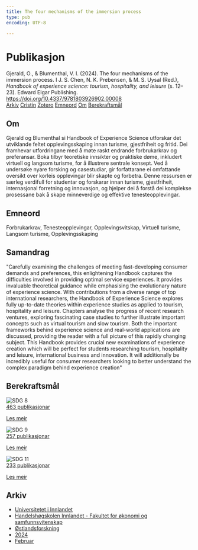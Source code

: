 ```yaml
---
title: The four mechanisms of the immersion process
type: pub
encoding: UTF-8

---
```

<h1>Publikasjon</h1>
<article id="csl-bib-container-DM28Z5KZ" class="csl-bib-container">
  <div class="csl-bib-body"> <div class="csl-entry">Gjerald, O., &#38; Blumenthal, V. I. (2024). The four mechanisms of the immersion process. I J. S. Chen, N. K. Prebensen, &#38; M. S. Uysal (Red.), <i>Handbook of experience science: tourism, hospitality, and leisure</i> (s. 12–23). Edward Elgar Publishing. <a href="https://doi.org/10.4337/9781803926902.00008">https://doi.org/10.4337/9781803926902.00008</a></div> </div>
  <div class="csl-bib-buttons">
    <a href="#taxonomy-article-DM28Z5KZ" alt="archive" class="csl-bib-button">Arkiv</a>
    <a href="https://app.cristin.no/results/show.jsf?id=2243524" alt="Cristin" class="csl-bib-button">Cristin</a>
    <a href="http://zotero.org/groups/5881554/items/DM28Z5KZ" alt="Zotero" class="csl-bib-button">Zotero</a>
    <a href="#keywords-article-DM28Z5KZ" alt="keywords" class="csl-bib-button">Emneord</a>
    <a href="#about-article-DM28Z5KZ" alt="about_pub" class="csl-bib-button">Om</a>
    <a href="#sdg-article-DM28Z5KZ" alt="sdg" class="csl-bib-button">Berekraftsmål</a>
  </div>
  <div id="csl-bib-meta-container-DM28Z5KZ"></div>
</article>
<div id="csl-bib-meta-DM28Z5KZ" class="csl-bib-meta">
  <article id="about-article-DM28Z5KZ" class="about_pub-article">
    <h1>Om</h1>
    Gjerald og Blumenthal si Handbook of Experience Science utforskar det utviklande feltet opplevingsskaping innan turisme, gjestfriheit og fritid. Dei framhevar utfordringane med å møte raskt endrande forbrukarkrav og preferansar. Boka tilbyr teoretiske innsikter og praktiske døme, inkludert virtuell og langsom turisme, for å illustrere sentrale konsept. Ved å undersøke nyare forsking og casestudiar, gir forfattarane ei omfattande oversikt over korleis opplevingar blir skapte og forbetra. Denne ressursen er særleg verdifull for studentar og forskarar innan turisme, gjestfriheit, internasjonal forretning og innovasjon, og hjelper dei å forstå dei komplekse prosessane bak å skape minneverdige og effektive tenesteopplevingar.
  </article>
  <article id="keywords-article-DM28Z5KZ" class="keywords-article">
    <h1>Emneord</h1>
    Forbrukarkrav, Tenesteopplevingar, Opplevingsvitskap, Virtuell turisme, Langsom turisme, Opplevingsskaping
  </article>
  <article id="abstract-article-DM28Z5KZ" class="abstract-article">
    <h1>Samandrag</h1>
    "Carefully examining the challenges of meeting fast-developing consumer demands and preferences, this enlightening Handbook captures the difficulties involved in providing optimal service experiences. It provides invaluable theoretical guidance while emphasising the evolutionary nature of experience science. With contributions from a diverse range of top international researchers, the Handbook of Experience Science explores fully up-to-date theories within experience studies as applied to tourism, hospitality and leisure. Chapters analyse the progress of recent research ventures, exploring fascinating case studies to further illustrate important concepts such as virtual tourism and slow tourism. Both the important frameworks behind experience science and real-world applications are discussed, providing the reader with a full picture of this rapidly changing subject. This Handbook provides crucial new examinations of experience creation which will be perfect for students researching tourism, hospitality and leisure, international business and innovation. It will additionally be incredibly useful for consumer researchers looking to better understand the complex paradigm behind experience creation"
  </article>
  <article id="sdg-article-DM28Z5KZ" class="sdg-article">
    <h1>Berekraftsmål</h1>
    <div class="sdg-container"><div id="sdg8" class="sdg">
        <img src="{{< params subfolder >}}images/sdg/sdg08_nn.png" class="image" alt="SDG 8">
        <div class="sdg-overlay">
          <a href="{{< params subfolder >}}nn/archive/?sdg=8#archive" class="sdg-publication-count"><span>463</span> publikasjonar</a>
          <p><a href="https://fn.no/om-fn/fns-baerekraftsmaal/anstendig-arbeid-og-oekonomisk-vekst?lang=nno-NO" class="sdg-read-more">Les meir</a></p>
        </div>
      </div> <div id="sdg9" class="sdg">
        <img src="{{< params subfolder >}}images/sdg/sdg09_nn.png" class="image" alt="SDG 9">
        <div class="sdg-overlay">
          <a href="{{< params subfolder >}}nn/archive/?sdg=9#archive" class="sdg-publication-count"><span>257</span> publikasjonar</a>
          <p><a href="https://fn.no/om-fn/fns-baerekraftsmaal/industri-innovasjon-og-infrastruktur?lang=nno-NO" class="sdg-read-more">Les meir</a></p>
        </div>
      </div> <div id="sdg11" class="sdg">
        <img src="{{< params subfolder >}}images/sdg/sdg11_nn.png" class="image" alt="SDG 11">
        <div class="sdg-overlay">
          <a href="{{< params subfolder >}}nn/archive/?sdg=11#archive" class="sdg-publication-count"><span>233</span> publikasjonar</a>
          <p><a href="https://fn.no/om-fn/fns-baerekraftsmaal/baerekraftige-byer-og-lokalsamfunn?lang=nno-NO" class="sdg-read-more">Les meir</a></p>
        </div>
      </div></div>
  </article>
  <article id="taxonomy-article-DM28Z5KZ" class="taxonomy-article">
    <h1>Arkiv</h1>
    <ul>
      <li><a href="{{< params subfolder >}}nn/archive/?key=3DCRN523">Universitetet i Innlandet</a></li>
      <li><a href="{{< params subfolder >}}nn/archive/?key=DU8Q9LN9">Handelshøgskolen Innlandet - Fakultet for økonomi og samfunnsvitenskap</a></li>
      <li><a href="{{< params subfolder >}}nn/archive/?key=IRYXBU4S">Østlandsforskning</a></li>
      <li><a href="{{< params subfolder >}}nn/archive/?key=WY52T3Q9">2024</a></li>
      <li><a href="{{< params subfolder >}}nn/archive/?key=M6HXHZU4">Februar</a></li>
    </ul>
  </article>
</div>
